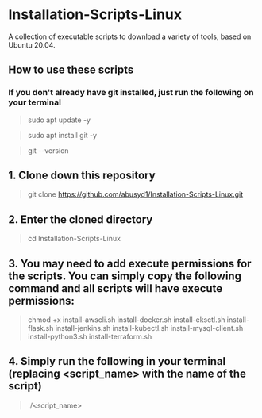 # Installation-Scripts-Linux
A collection of executable scripts to download a variety of tools, based on Ubuntu 20.04.

## How to use these scripts
### If you don't already have git installed, just run the following on your terminal
> sudo apt update -y

> sudo apt install git -y

> git --version 

## 1. Clone down this repository
> git clone https://github.com/abusyd1/Installation-Scripts-Linux.git

## 2. Enter the cloned directory
> cd Installation-Scripts-Linux

## 3. You may need to add execute permissions for the scripts. You can simply copy the following command and all scripts will have execute permissions:
> chmod +x install-awscli.sh install-docker.sh install-eksctl.sh install-flask.sh install-jenkins.sh install-kubectl.sh install-mysql-client.sh install-python3.sh install-terraform.sh

## 4. Simply run the following in your terminal (replacing <script_name> with the name of the script)
> ./<script_name>
